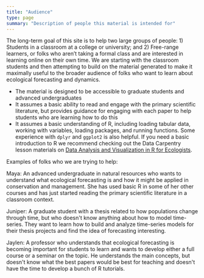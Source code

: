 ```yaml
---
title: "Audience"
type: page
summary: "Description of people this material is intended for"
---
```


The long-term goal of this site is to help two large groups of people: 1) Students in a classroom at a college or university; and 2) Free-range learners, or folks who aren’t taking a formal class and are interested in learning online on their own time.
We are starting with the classroom students and then attempting to build on the material generated to make it maximally useful to the broader audience of folks who want to learn about ecological forecasting and dynamics.

* The material is designed to be accessible to graduate students and advanced undergraduates
* It assumes a basic ability to read and engage with the primary scientific literature, but provides guidance for engaging with each paper to help students who are learning how to do this
* It assumes a basic understanding of R, including loading tabular data, working with variables, loading packages, and running functions. Some experience with `dplyr` and `ggplot2` is also helpful. If you need a basic introduction to R we recommend checking out the Data Carpentry lesson materials on [Data Analysis and Visualization in R for Ecologists](https://datacarpentry.org/R-ecology-lesson/).

Examples of folks who we are trying to help:

Maya: An advanced undergraduate in natural resources who wants to understand what ecological forecasting is and how it might be applied in conservation and management. She has used basic R in some of her other courses and has just started reading the primary scientific literature in a classroom context.

Juniper: A graduate student with a thesis related to how populations change through time, but who doesn't know anything about how to model time-series. They want to learn how to build and analyze time-series models for their thesis projects and find the idea of forecasting interesting.

Jaylen: A professor who understands that ecological forecasting is becoming important for students to learn and wants to develop either a full course or a seminar on the topic. He understands the main concepts, but doesn't know what the best papers would be best for teaching and doesn't have the time to develop a bunch of R tutorials.